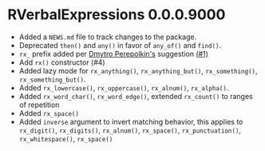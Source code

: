 # RVerbalExpressions 0.0.0.9000

* Added a `NEWS.md` file to track changes to the package.
* Deprecated `then()` and `any()` in favor of `any_of()` and `find()`. 
* `rx_` prefix added per [Dmytro Perepolkin's](https://github.com/dmi3kno)  suggestion [(#1)](https://github.com/VerbalExpressions/RVerbalExpressions/issues/1)
* Add `rx()` constructor (#4)
* Added lazy mode for `rx_anything()`, `rx_anything_but()`, `rx_something()`, `rx_something_but()`.
* Added `rx_lowercase()`, `rx_uppercase()`, `rx_alnum()`, `rx_alpha()`.
* Added `rx_word_char()`, `rx_word_edge()`, extended `rx_count()` to ranges of repetition 
* Added `rx_space()`
* Added `inverse` argument to invert matching behavior, this applies to `rx_digit()`, `rx_digits()`, `rx_alnum()`, `rx_space()`, `rx_punctuation()`, `rx_whitespace()`, `rx_space()`

